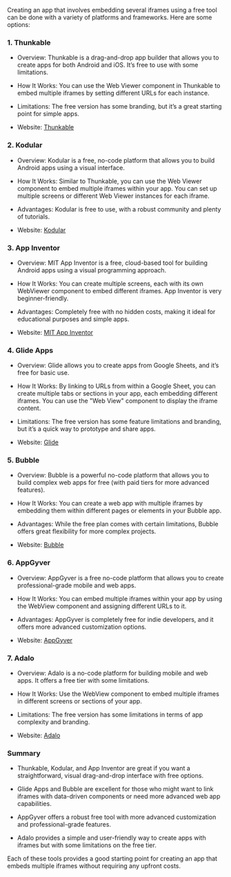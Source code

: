 Creating an app that involves embedding several iframes using a free tool can be done with a variety of platforms and frameworks. Here are some options:

### 1. Thunkable

- Overview: Thunkable is a drag-and-drop app builder that allows you to create apps for both Android and iOS. It’s free to use with some limitations.

- How It Works: You can use the Web Viewer component in Thunkable to embed multiple iframes by setting different URLs for each instance.

- Limitations: The free version has some branding, but it’s a great starting point for simple apps.

- Website: [Thunkable](https://thunkable.com/)

### 2. Kodular

- Overview: Kodular is a free, no-code platform that allows you to build Android apps using a visual interface.

- How It Works: Similar to Thunkable, you can use the Web Viewer component to embed multiple iframes within your app. You can set up multiple screens or different Web Viewer instances for each iframe.

- Advantages: Kodular is free to use, with a robust community and plenty of tutorials.

- Website: [Kodular](https://www.kodular.io/)

### 3. App Inventor

- Overview: MIT App Inventor is a free, cloud-based tool for building Android apps using a visual programming approach.

- How It Works: You can create multiple screens, each with its own WebViewer component to embed different iframes. App Inventor is very beginner-friendly.

- Advantages: Completely free with no hidden costs, making it ideal for educational purposes and simple apps.

- Website: [MIT App Inventor](https://appinventor.mit.edu/)

### 4. Glide Apps

- Overview: Glide allows you to create apps from Google Sheets, and it’s free for basic use.

- How It Works: By linking to URLs from within a Google Sheet, you can create multiple tabs or sections in your app, each embedding different iframes. You can use the "Web View" component to display the iframe content.

- Limitations: The free version has some feature limitations and branding, but it’s a quick way to prototype and share apps.

- Website: [Glide](https://www.glideapps.com/)

### 5. Bubble

- Overview: Bubble is a powerful no-code platform that allows you to build complex web apps for free (with paid tiers for more advanced features).

- How It Works: You can create a web app with multiple iframes by embedding them within different pages or elements in your Bubble app.

- Advantages: While the free plan comes with certain limitations, Bubble offers great flexibility for more complex projects.

- Website: [Bubble](https://bubble.io/)

### 6. AppGyver

- Overview: AppGyver is a free no-code platform that allows you to create professional-grade mobile and web apps.

- How It Works: You can embed multiple iframes within your app by using the WebView component and assigning different URLs to it.

- Advantages: AppGyver is completely free for indie developers, and it offers more advanced customization options.

- Website: [AppGyver](https://www.appgyver.com/)

### 7. Adalo

- Overview: Adalo is a no-code platform for building mobile and web apps. It offers a free tier with some limitations.

- How It Works: Use the WebView component to embed multiple iframes in different screens or sections of your app.

- Limitations: The free version has some limitations in terms of app complexity and branding.

- Website: [Adalo](https://www.adalo.com/)

### Summary

- Thunkable, Kodular, and App Inventor are great if you want a straightforward, visual drag-and-drop interface with free options.

- Glide Apps and Bubble are excellent for those who might want to link iframes with data-driven components or need more advanced web app capabilities.

- AppGyver offers a robust free tool with more advanced customization and professional-grade features.

- Adalo provides a simple and user-friendly way to create apps with iframes but with some limitations on the free tier.

Each of these tools provides a good starting point for creating an app that embeds multiple iframes without requiring any upfront costs.
